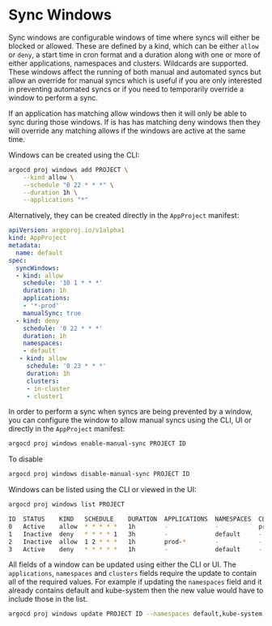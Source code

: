 # Sync Windows

Sync windows are configurable windows of time where syncs will either be blocked or allowed. These are defined
by a kind, which can be either `allow` or `deny`, a start time in cron format and a duration along with one or 
more of either applications, namespaces and clusters. Wildcards are supported. These windows affect the running 
of both manual and automated syncs but allow an override for manual syncs which is useful if you are only interested
in preventing automated syncs or if you need to temporarily override a window to perform a sync.

If an application has matching allow windows then it will only be able to sync during those windows. If is has 
has matching deny windows then they will override any matching allows if the windows are active at the same time.

Windows can be created using the CLI:

```bash
argocd proj windows add PROJECT \
    --kind allow \
    --schedule "0 22 * * *" \
    --duration 1h \
    --applications "*"
```

Alternatively, they can be created directly in the `AppProject` manifest:
 
```yaml
apiVersion: argoproj.io/v1alpha1
kind: AppProject
metadata:
  name: default
spec:
  syncWindows:
  - kind: allow
    schedule: '10 1 * * *'
    duration: 1h
    applications:
    - '*-prod'
    manualSync: true
  - kind: deny
    schedule: '0 22 * * *'
    duration: 1h
    namespaces:
    - default
   - kind: allow
     schedule: '0 23 * * *'
     duration: 1h
     clusters:
     - in-cluster
     - cluster1
```

In order to perform a sync when syncs are being prevented by a window, you can configure the window to allow manual syncs
using the CLI, UI or directly in the `AppProject` manifest:

```bash
argocd proj windows enable-manual-sync PROJECT ID
```

To disable

```bash
argocd proj windows disable-manual-sync PROJECT ID
```

Windows can be listed using the CLI or viewed in the UI:

```bash
argocd proj windows list PROJECT
```

```bash
ID  STATUS    KIND   SCHEDULE    DURATION  APPLICATIONS  NAMESPACES  CLUSTERS  MANUALSYNC
0   Active    allow  * * * * *   1h        -             -           prod1     Disabled
1   Inactive  deny   * * * * 1   3h        -             default     -         Disabled
2   Inactive  allow  1 2 * * *   1h        prod-*        -           -         Enabled
3   Active    deny   * * * * *   1h        -             default     -         Disabled
```

All fields of a window can be updated using either the CLI or UI. The `applications`, `namespaces` and `clusters` fields
require the update to contain all of the required values. For example if updating the `namespaces` field and it already
contains default and kube-system then the new value would have to include those in the list. 

```bash
argocd proj windows update PROJECT ID --namespaces default,kube-system,prod1
```